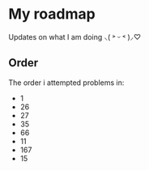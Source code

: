 # My roadmap

Updates on what I am doing ⸜( ˃ ᵕ ˂ )⸝♡

## Order
The order i attempted problems in:

- 1
- 26
- 27
- 35
- 66
- 11
- 167
- 15
